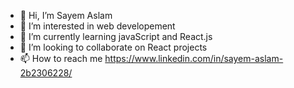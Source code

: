 - 👋 Hi, I’m Sayem Aslam
- 👀 I’m interested in web developement
- 🌱 I’m currently learning javaScript and React.js
- 💞️ I’m looking to collaborate on React projects
- 📫 How to reach me https://www.linkedin.com/in/sayem-aslam-2b2306228/

<!---
sayemrayeen/sayemrayeen is a ✨ special ✨ repository because its `README.md` (this file) appears on your GitHub profile.
You can click the Preview link to take a look at your changes.
--->
